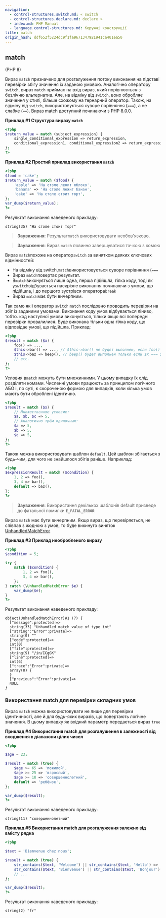 ```yaml
---
navigation:
  - control-structures.switch.md: « switch
  - control-structures.declare.md: declare »
  - index.md: PHP Manual
  - language.control-structures.md: Керуючі конструкції
title: match
origin_hash: ddf652f5224dc9f1fa9671347921941ca401ea50
---
```

## match

(PHP 8)

Вираз `match` призначено для розгалуження потоку виконання на підставі перевірки збігу значення із заданою умовою. Аналогічно оператору `switch`, вираз `match` приймає на вхід вираз, який порівнюється з безліччю альтернатив. Але, на відміну від `switch`, воно обробляє значення у стилі, більше схожому на тернарний оператор. Також, на відміну від `switch`, використовується суворе порівняння (`===`), а не слабке (`==`). Вираз match доступний починаючи з PHP 8.0.0.

**Приклад #1 Структура виразу `match`**

```php
<?php
$return_value = match (subject_expression) {
    single_conditional_expression => return_expression,
    conditional_expression1, conditional_expression2 => return_expression,
};
?>
```

**Приклад #2 Простий приклад використання `match`**

```php
<?php
$food = 'cake';
$return_value = match ($food) {
    'apple' => 'На столе лежит яблоко',
    'banana' => 'На столе лежит банан',
    'cake' => 'На столе стоит торт',
};
var_dump($return_value);
?>
```

Результат виконання наведеного прикладу:

```
string(35) "На столе стоит торт"
```

> **Зауваження**: Результат`match` використовувати необов'язково.

> **Зауваження**: Вираз `match` *повинно* завершуватися точкою з комою

Вираз `match`похоже на оператор`switch` за винятком деяких ключових відмінностей:

-   На відміну від switch,`match`використовується суворе порівняння (`===`
-   Вираз `match`повертає результат.
-   В`match`виконується лише одна, перша підійшла, гілка коду, тоді як у`switch`відбувається наскрізне виконання починаючи з умови, що підійшла, і до першого зустрівся оператора`break`
-   Вираз `match`має бути вичерпним.

Так само як і оператор `switch` `match` послідовно проводить перевірки на збіг із заданими умовами. Виконання коду умов відбувається ліниво, тобто. код наступної умови виконується, тільки якщо всі попередні перевірки провалилися. Буде виконана тільки одна гілка коду, що відповідає умові, що підійшла. Приклад:

```php
<?php
$result = match ($x) {
    foo() => ...,
    $this->bar() => ..., // $this->bar() не будет выполнен, если foo() === $x
    $this->baz => beep(), // beep() будет выполнен только если $x === $this->baz
    // etc.
};
?>
```

Условия в`match` можуть бути множинними. У цьому випадку їх слід розділяти комами. Численні умови працюють за принципом логічного АБО і, по суті, є скороченою формою для випадків, коли кілька умов мають бути оброблені ідентично.

```php
<?php
$result = match ($x) {
    // Множественное условие:
    $a, $b, $c => 5,
    // Аналогично трём одиночным:
    $a => 5,
    $b => 5,
    $c => 5,
};
?>
```

Також можна використовувати шаблон `default`. Цей шаблон збігається з будь-чим, для чого не знайшлося збігів раніше. Наприклад:

```php
<?php
$expressionResult = match ($condition) {
    1, 2 => foo(),
    3, 4 => bar(),
    default => baz(),
};
?>
```

> **Зауваження**: Використання декількох шаблонів default призведе до фатальної помилки **`E_FATAL_ERROR`**

Вираз `match` має бути вичерпним. Якщо вираз, що перевіряється, не співпав з жодною з умов, то буде викинуто виняток [UnhandledMatchError](class.unhandledmatcherror.md)

**Приклад #3 Приклад необробленого виразу**

```php
<?php
$condition = 5;

try {
    match ($condition) {
        1, 2 => foo(),
        3, 4 => bar(),
    };
} catch (\UnhandledMatchError $e) {
    var_dump($e);
}
?>
```

Результат виконання наведеного прикладу:

```
object(UnhandledMatchError)#1 (7) {
  ["message":protected]=>
  string(33) "Unhandled match value of type int"
  ["string":"Error":private]=>
  string(0) ""
  ["code":protected]=>
  int(0)
  ["file":protected]=>
  string(9) "/in/ICgGK"
  ["line":protected]=>
  int(6)
  ["trace":"Error":private]=>
  array(0) {
  }
  ["previous":"Error":private]=>
  NULL
}
```

### Використання match для перевірки складних умов

Вираз `match` можна використовувати не лише для перевірки ідентичності, але й для будь-яких виразів, що повертають логічне значення. В цьому випадку як вхідний параметр передається вираз `true`

**Приклад #4 Використання match для розгалуження в залежності від входження в діапазони цілих чисел**

```php
<?php

$age = 23;

$result = match (true) {
    $age >= 65 => 'пожилой',
    $age >= 25 => 'взрослый',
    $age >= 18 => 'совершеннолетний',
    default => 'ребёнок',
};

var_dump($result);
?>
```

Результат виконання наведеного прикладу:

```
string(11) "совершеннолетний"
```

**Приклад #5 Використання match для розгалуження залежно від вмісту рядка**

```php
<?php

$text = 'Bienvenue chez nous';

$result = match (true) {
    str_contains($text, 'Welcome') || str_contains($text, 'Hello') => 'en',
    str_contains($text, 'Bienvenue') || str_contains($text, 'Bonjour') => 'fr',
    // ...
};

var_dump($result);
?>
```

Результат виконання наведеного прикладу:

```
string(2) "fr"
```
